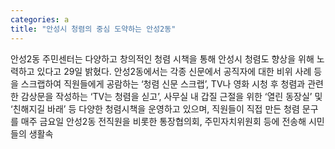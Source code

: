 ```yaml
---
categories: a
title: "안성시 청렴의 중심 도약하는 안성2동"
---
```

안성2동 주민센터는 다양하고 창의적인 청렴 시책을 통해 안성시 청렴도 향상을 위해 노력하고 있다고 29일 밝혔다. 안성2동에서는 각종 신문에서 공직자에 대한 비위 사례 등을 스크랩하여 직원들에게 공람하는 ‘청렴 신문 스크랩’, TV나 영화 시청 후 청렴과 관련한 감상문을 작성하는 ‘TV는 청렴을 싣고’, 사무실 내 갑질 근절을 위한 ‘열린 동장실’ 및 ‘친해지길 바래’ 등 다양한 청렴시책을 운영하고 있으며, 직원들이 직접 만든 청렴 문구를 매주 금요일 안성2동 전직원을 비롯한 통장협의회, 주민자치위원회 등에 전송해 시민들의 생활속